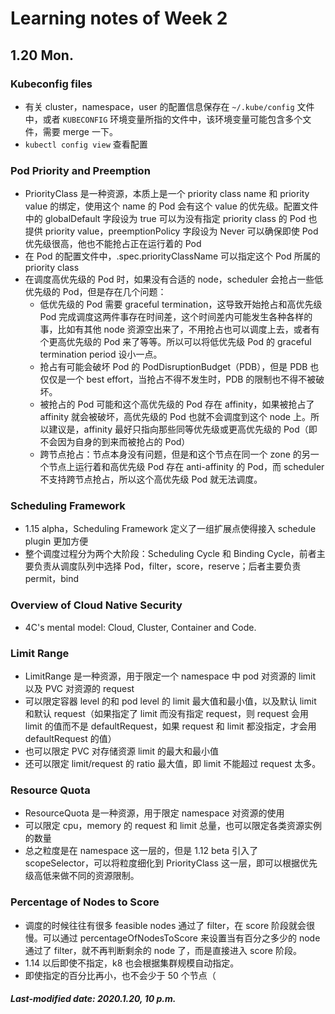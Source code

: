 # Learning notes of Week 2

## 1.20 Mon.

### Kubeconfig files

+ 有关 cluster，namespace，user 的配置信息保存在 `~/.kube/config` 文件中，或者 `KUBECONFIG` 环境变量所指的文件中，该环境变量可能包含多个文件，需要 merge 一下。
+ `kubectl config view` 查看配置

### Pod Priority and Preemption

+ PriorityClass 是一种资源，本质上是一个 priority class name 和 priority value 的绑定，使用这个 name 的 Pod 会有这个 value 的优先级。配置文件中的 globalDefault 字段设为 true 可以为没有指定 priority class 的 Pod 也提供 priority value，preemptionPolicy 字段设为 Never 可以确保即使 Pod 优先级很高，他也不能抢占正在运行着的 Pod
+ 在 Pod 的配置文件中，.spec.priorityClassName 可以指定这个 Pod 所属的 priority class
+ 在调度高优先级的 Pod 时，如果没有合适的 node，scheduler 会抢占一些低优先级的 Pod，但是存在几个问题：
  + 低优先级的 Pod 需要 graceful termination，这导致开始抢占和高优先级 Pod 完成调度这两件事存在时间差，这个时间差内可能发生各种各样的事，比如有其他 node 资源空出来了，不用抢占也可以调度上去，或者有个更高优先级的 Pod 来了等等。所以可以将低优先级 Pod 的 graceful termination period 设小一点。
  + 抢占有可能会破坏 Pod 的 PodDisruptionBudget（PDB），但是 PDB 也仅仅是一个 best effort，当抢占不得不发生时，PDB 的限制也不得不被破坏。
  + 被抢占的 Pod 可能和这个高优先级的 Pod 存在 affinity，如果被抢占了 affinity 就会被破坏，高优先级的 Pod 也就不会调度到这个 node 上。所以建议是，affinity 最好只指向那些同等优先级或更高优先级的 Pod（即不会因为自身的到来而被抢占的 Pod）
  + 跨节点抢占：节点本身没有问题，但是和这个节点在同一个 zone 的另一个节点上运行着和高优先级 Pod 存在 anti-affinity 的 Pod，而 scheduler 不支持跨节点抢占，所以这个高优先级 Pod 就无法调度。

### Scheduling Framework

+ 1.15 alpha，Scheduling Framework 定义了一组扩展点使得接入 schedule plugin 更加方便
+ 整个调度过程分为两个大阶段：Scheduling Cycle 和 Binding Cycle，前者主要负责从调度队列中选择 Pod，filter，score，reserve；后者主要负责 permit，bind

### Overview of Cloud Native Security

+ 4C's mental model: Cloud, Cluster, Container and Code.

### Limit Range

+ LimitRange 是一种资源，用于限定一个 namespace 中 pod 对资源的 limit 以及 PVC 对资源的 request
+ 可以限定容器 level 的和 pod level 的 limit 最大值和最小值，以及默认 limit 和默认 request（如果指定了 limit 而没有指定 request，则 request 会用 limit 的值而不是 defaultRequest，如果 request 和 limit 都没指定，才会用 defaultRequest 的值）
+ 也可以限定 PVC 对存储资源 limit 的最大和最小值
+ 还可以限定 limit/request 的 ratio 最大值，即 limit 不能超过 request 太多。

### Resource Quota

+ ResourceQuota 是一种资源，用于限定 namespace 对资源的使用
+ 可以限定 cpu，memory 的 request 和 limit 总量，也可以限定各类资源实例的数量
+ 总之粒度是在 namespace 这一层的，但是 1.12 beta 引入了 scopeSelector，可以将粒度细化到 PriorityClass 这一层，即可以根据优先级高低来做不同的资源限制。

### Percentage of Nodes to Score

+ 调度的时候往往有很多 feasible nodes 通过了 filter，在 score 阶段就会很慢。可以通过 percentageOfNodesToScore 来设置当有百分之多少的 node 通过了 filter，就不再判断剩余的 node 了，而是直接进入 score 阶段。
+ 1.14 以后即使不指定，k8 也会根据集群规模自动指定。
+ 即使指定的百分比再小，也不会少于 50 个节点（

##### Last-modified date: 2020.1.20, 10 p.m.